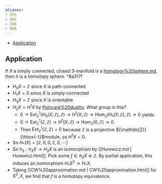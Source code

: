 ```yaml
---
aliases:
- ZHS
- QHS
- ZHB
- QHB
---
```


-   [Application](#application)














Application
-----------

If $X$ a simply connected, closed 3-manifold is a [homology%20sphere.md](), then it is a homotopy sphere. \^8a317f

-   $H_0 X = {\mathbb{Z}}$ since $X$ is path-connected
-   $H_1 X = 0$ since $X$ is simply-connected
-   $H_3 X = {\mathbb{Z}}$ since $X$ is orientable
-   $H_2 X = H^1 X$ by [Poincaré%20duality](Poincaré%20duality). What group is this?
    -   $0 \rightarrow \operatorname{Ext}_{{\mathbb{Z}}}^{1}\left(H_{0}(X ; \mathbb{Z}), \mathbb{Z}\right) \rightarrow H^{1}(X ; \mathbb{Z}) \rightarrow \operatorname{Hom}_{\mathbb{Z}}\left(H_{1}(X ; \mathbb{Z}), \mathbb{Z}\right) \rightarrow 0$ yields
    -   $0 \rightarrow \operatorname{Ext}_{{\mathbb{Z}}}^{1}\left({\mathbb{Z}}, \mathbb{Z}\right) \rightarrow H^{1}(X ; \mathbb{Z}) \rightarrow \operatorname{Hom}_{\mathbb{Z}}\left(0, \mathbb{Z}\right) \rightarrow 0$
    -   Then $\operatorname{Ext}_{{\mathbb{Z}}}^{1}\left({\mathbb{Z}}, \mathbb{Z}\right) = 0$ because ${\mathbb{Z}}$ is a projective ${\mathbb{Z}}{\hbox{-}}$module, so $H^1 X = 0$.
-   So $H_*(X) = [{\mathbb{Z}}, 0, 0, {\mathbb{Z}}, 0, \cdots ]$
-   So $h_3: \pi_3 X \to H_3 X$ is an isomorphism by [[Hurewicz.md | Hurewicz.html]]. Pick some $f\in \pi_3 X \cong {\mathbb{Z}}$. By partial application, this induces an isomorphism $H_* S^3 \to H_* X$.
-   Taking [[CW%20approximation.md | CW%20approximation.html]] for $S^3, X$, we find that $f$ is a homotopy equivalence.
